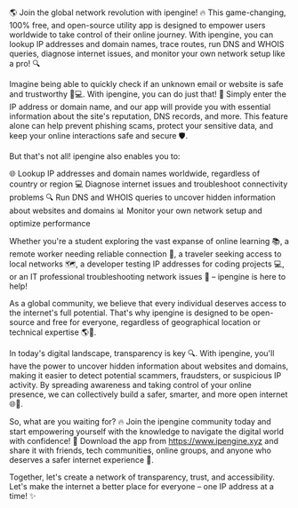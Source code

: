 🌎 Join the global network revolution with ipengine! 🔥 This game-changing, 100% free, and open-source utility app is designed to empower users worldwide to take control of their online journey. With ipengine, you can lookup IP addresses and domain names, trace routes, run DNS and WHOIS queries, diagnose internet issues, and monitor your own network setup like a pro! 🔍

Imagine being able to quickly check if an unknown email or website is safe and trustworthy 📨💻. With ipengine, you can do just that! 💪 Simply enter the IP address or domain name, and our app will provide you with essential information about the site's reputation, DNS records, and more. This feature alone can help prevent phishing scams, protect your sensitive data, and keep your online interactions safe and secure 🛡️.

But that's not all! ipengine also enables you to:

🌐 Lookup IP addresses and domain names worldwide, regardless of country or region
💻 Diagnose internet issues and troubleshoot connectivity problems
🔍 Run DNS and WHOIS queries to uncover hidden information about websites and domains
📊 Monitor your own network setup and optimize performance

Whether you're a student exploring the vast expanse of online learning 📚, a remote worker needing reliable connection 🔧, a traveler seeking access to local networks 🗺️, a developer testing IP addresses for coding projects 💻, or an IT professional troubleshooting network issues 🔧 – ipengine is here to help!

As a global community, we believe that every individual deserves access to the internet's full potential. That's why ipengine is designed to be open-source and free for everyone, regardless of geographical location or technical expertise 🌎👥.

In today's digital landscape, transparency is key 🔍. With ipengine, you'll have the power to uncover hidden information about websites and domains, making it easier to detect potential scammers, fraudsters, or suspicious IP activity. By spreading awareness and taking control of your online presence, we can collectively build a safer, smarter, and more open internet 🌐🚀.

So, what are you waiting for? 🔥 Join the ipengine community today and start empowering yourself with the knowledge to navigate the digital world with confidence! 👥 Download the app from https://www.ipengine.xyz and share it with friends, tech communities, online groups, and anyone who deserves a safer internet experience 📢.

Together, let's create a network of transparency, trust, and accessibility. Let's make the internet a better place for everyone – one IP address at a time! ✨